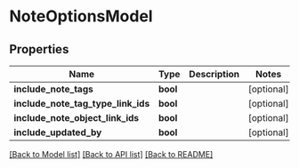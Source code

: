 # NoteOptionsModel

## Properties
Name | Type | Description | Notes
------------ | ------------- | ------------- | -------------
**include_note_tags** | **bool** |  | [optional] 
**include_note_tag_type_link_ids** | **bool** |  | [optional] 
**include_note_object_link_ids** | **bool** |  | [optional] 
**include_updated_by** | **bool** |  | [optional] 

[[Back to Model list]](../README.md#documentation-for-models) [[Back to API list]](../README.md#documentation-for-api-endpoints) [[Back to README]](../README.md)


